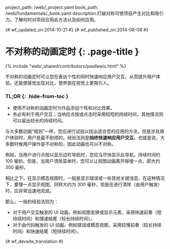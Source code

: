 project_path: /web/_project.yaml
book_path: /web/fundamentals/_book.yaml
description:打破对称可使项目产生对比和吸引力。了解何时对项目应用此方法以及如何应用。

{# wf_updated_on:2014-10-21 #}
{# wf_published_on:2014-08-08 #}

# 不对称的动画定时 {: .page-title }

{% include "web/_shared/contributors/paullewis.html" %}

不对称的动画定时可让您在表达个性的同时快速响应用户交互，从而提升用户体验。还能使感觉出现对比，使界面在视觉上更吸引人。

### TL;DR {: .hide-from-toc }
* 使用不对称的动画定时为作品添加个性和对比效果。
* 务必有利于用户交互；当响应点按或点击时采用较短的持续时间，其他情况则可以留出较长的持续时间。


与大多数动画“规则”一样，您应进行试验以找出适合您的应用的方法，但是涉及用户体验时，用户是最不耐烦的。经验法则是**始终快速响应用户交互**。也就是说，大多数时候用户操作是不对称的，因此动画也可以不对称。

例如，当用户进行点按以显示边栏导航时，您应当尽快显示此导航，持续时间约 100 毫秒。但是，当用户清除菜单时，您可以让视图动画离开得慢一点，即大约 300 毫秒。

相比之下，在显示模态视图时，一般是显示错误或一些其他关键消息。在这种情况下，要慢一点显示视图，同样大约为 300 毫秒，但是在进行清除（由用户触发）时，应非常迅速地完成。

那么，一般的经验法则为：

* 对于用户交互触发的 UI 动画，例如视图变换或显示元素，采用快速前奏（短持续时间）和慢速结尾（较长持续时间）。
* 对于由代码触发的 UI 动画，例如错误或模态视图，采用较慢前奏（较长持续时间）和快速结尾（短持续时间）。


{# wf_devsite_translation #}
